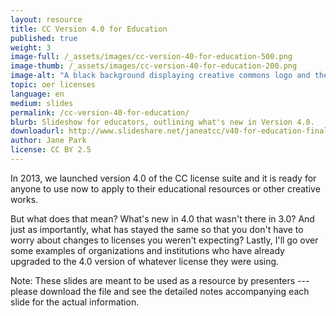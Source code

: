 ```yaml
---
layout: resource
title: CC Version 4.0 for Education
published: true
weight: 3
image-full: /_assets/images/cc-version-40-for-education-500.png
image-thumb: /_assets/images/cc-version-40-for-education-200.png
image-alt: "A black background displaying creative commons logo and the 4.0 version of education"
topic: oer licenses
language: en
medium: slides
permalink: /cc-version-40-for-education/
blurb: Slideshow for educators, outlining what's new in Version 4.0.
downloadurl: http://www.slideshare.net/janeatcc/v40-for-education-final
author: Jane Park
license: CC BY 2.5
---
```


In 2013, we launched version 4.0 of the CC license suite and it is ready for anyone to use now to apply to their educational resources or other creative works.

But what does that mean? What's new in 4.0 that wasn't there in 3.0? And just as importantly, what has stayed the same so that you don't have to worry about changes to licenses you weren't expecting? Lastly, I'll go over some examples of organizations and institutions who have already upgraded to the 4.0 version of whatever license they were using.

Note: These slides are meant to be used as a resource by presenters --- please download the file and see the detailed notes accompanying each slide for the actual information.
